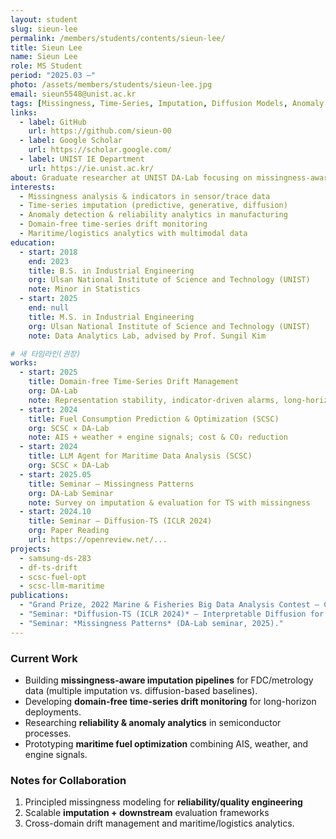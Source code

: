 ```yaml
---
layout: student
slug: sieun-lee
permalink: /members/students/contents/sieun-lee/
title: Sieun Lee
name: Sieun Lee
role: MS Student
period: "2025.03 —"
photo: /assets/members/students/sieun-lee.jpg
email: sieun5548@unist.ac.kr
tags: [Missingness, Time-Series, Imputation, Diffusion Models, Anomaly Detection, Manufacturing AI]
links:
  - label: GitHub
    url: https://github.com/sieun-00
  - label: Google Scholar
    url: https://scholar.google.com/
  - label: UNIST IE Department
    url: https://ie.unist.ac.kr/
about: Graduate researcher at UNIST DA-Lab focusing on missingness-aware time-series modeling (imputation, diffusion, anomaly detection) for semiconductor reliability and maritime analytics.
interests:
  - Missingness analysis & indicators in sensor/trace data
  - Time-series imputation (predictive, generative, diffusion)
  - Anomaly detection & reliability analytics in manufacturing
  - Domain-free time-series drift monitoring
  - Maritime/logistics analytics with multimodal data
education:
  - start: 2018
    end: 2023
    title: B.S. in Industrial Engineering
    org: Ulsan National Institute of Science and Technology (UNIST)
    note: Minor in Statistics
  - start: 2025
    end: null
    title: M.S. in Industrial Engineering
    org: Ulsan National Institute of Science and Technology (UNIST)
    note: Data Analytics Lab, advised by Prof. Sungil Kim

# 새 타임라인(권장)
works:
  - start: 2025
    title: Domain-free Time-Series Drift Management
    org: DA-Lab
    note: Representation stability, indicator-driven alarms, long-horizon monitoring
  - start: 2024
    title: Fuel Consumption Prediction & Optimization (SCSC)
    org: SCSC × DA-Lab
    note: AIS + weather + engine signals; cost & CO₂ reduction
  - start: 2024
    title: LLM Agent for Maritime Data Analysis (SCSC)
    org: SCSC × DA-Lab
  - start: 2025.05
    title: Seminar — Missingness Patterns
    org: DA-Lab Seminar
    note: Survey on imputation & evaluation for TS with missingness
  - start: 2024.10
    title: Seminar — Diffusion-TS (ICLR 2024)
    org: Paper Reading
    url: https://openreview.net/...
projects:
  - samsung-ds-283
  - df-ts-drift
  - scsc-fuel-opt
  - scsc-llm-maritime
publications:
  - "Grand Prize, 2022 Marine & Fisheries Big Data Analysis Contest — CO₂ reduction & cost-optimized routing via ML."
  - "Seminar: *Diffusion-TS (ICLR 2024)* — Interpretable Diffusion for General Time Series Generation."
  - "Seminar: *Missingness Patterns* (DA-Lab seminar, 2025)."
---
```


### Current Work
- Building **missingness-aware imputation pipelines** for FDC/metrology data (multiple imputation vs. diffusion-based baselines).
- Developing **domain-free time-series drift monitoring** for long-horizon deployments.
- Researching **reliability & anomaly analytics** in semiconductor processes.
- Prototyping **maritime fuel optimization** combining AIS, weather, and engine signals.

### Notes for Collaboration
1. Principled missingness modeling for **reliability/quality engineering**  
2. Scalable **imputation + downstream** evaluation frameworks  
3. Cross-domain drift management and maritime/logistics analytics.
